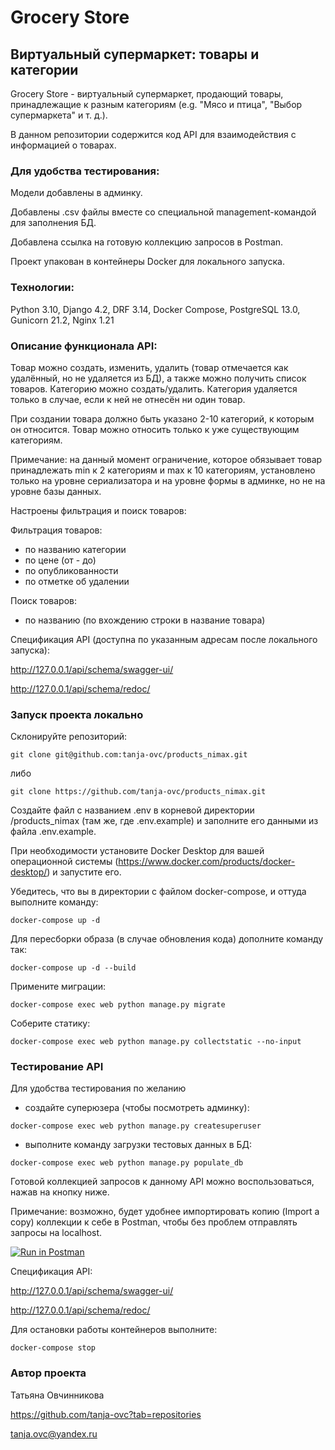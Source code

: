 # Grocery Store
## Виртуальный супермаркет: товары и категории

Grocery Store - виртуальный супермаркет, продающий товары, принадлежащие к разным категориям (e.g. "Мясо и птица", "Выбор супермаркета" и т. д.).

В данном репозитории содержится код API для взаимодействия с информацией о товарах.

### Для удобства тестирования:

Модели добавлены в админку.

Добавлены .csv файлы вместе со специальной management-командой для заполнения БД.

Добавлена ссылка на готовую коллекцию запросов в Postman.

Проект упакован в контейнеры Docker для локального запуска.

### Технологии:

Python 3.10, Django 4.2, DRF 3.14, Docker Compose, PostgreSQL 13.0, Gunicorn 21.2, Nginx 1.21

### Описание функционала API:

Товар можно создать, изменить, удалить (товар отмечается как удалённый, но не удаляется из БД), а также можно получить список товаров. Категорию можно создать/удалить. Категория удаляется только в случае, если к ней не отнесён ни один товар.

При создании товара должно быть указано 2-10 категорий, к которым он относится. Товар можно относить только к уже существующим категориям.

Примечание: на данный момент ограничение, которое обязывает товар принадлежать min к 2 категориям и max к 10 категориям, установлено только на уровне сериализатора и на уровне формы в админке, но не на уровне базы данных.

Настроены фильтрация и поиск товаров:

Фильтрация товаров:
- по названию категории
- по цене (от - до)
- по опубликованности
- по отметке об удалении

Поиск товаров:
- по названию (по вхождению строки в название товара)

Спецификация API (доступна по указанным адресам после локального запуска):

http://127.0.0.1/api/schema/swagger-ui/

http://127.0.0.1/api/schema/redoc/

### Запуск проекта локально

Склонируйте репозиторий:

```git clone git@github.com:tanja-ovc/products_nimax.git```

либо

```git clone https://github.com/tanja-ovc/products_nimax.git```

Создайте файл с названием .env в корневой директории /products_nimax (там же, где .env.example) и заполните его данными из файла .env.example.

При необходимости установите Docker Desktop для вашей операционной системы (https://www.docker.com/products/docker-desktop/) и запустите его.

Убедитесь, что вы в директории с файлом docker-compose, и оттуда выполните команду:

```docker-compose up -d```

Для пересборки образа (в случае обновления кода) дополните команду так:

```docker-compose up -d --build```

Примените миграции:

```docker-compose exec web python manage.py migrate```

Соберите статику:

```docker-compose exec web python manage.py collectstatic --no-input```

### Тестирование API

Для удобства тестирования по желанию 

- создайте суперюзера (чтобы посмотреть админку):

```docker-compose exec web python manage.py createsuperuser```

- выполните команду загрузки тестовых данных в БД:

```docker-compose exec web python manage.py populate_db```

Готовой коллекцией запросов к данному API можно воспользоваться, нажав на кнопку ниже.

Примечание: возможно, будет удобнее импортировать копию (Import a copy) коллекции к себе в Postman, чтобы без проблем отправлять запросы на  localhost.

[![Run in Postman](https://run.pstmn.io/button.svg)](https://god.gw.postman.com/run-collection/17781130-b1981306-1aae-4463-82d1-cc2439261205?action=collection%2Ffork&source=rip_markdown&collection-url=entityId%3D17781130-b1981306-1aae-4463-82d1-cc2439261205%26entityType%3Dcollection%26workspaceId%3D4b0bafc7-a688-4d2b-b01d-94789dc12117)

Спецификация API:

http://127.0.0.1/api/schema/swagger-ui/

http://127.0.0.1/api/schema/redoc/

Для остановки работы контейнеров выполните:

```docker-compose stop```

### Автор проекта

Татьяна Овчинникова

https://github.com/tanja-ovc?tab=repositories

tanja.ovc@yandex.ru